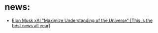 # news:
- [Elon Musk xAI "Maximize Understanding of the Universe" [This is the best news all year]](https://youtu.be/J77GcB706PA)
